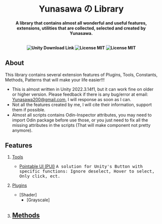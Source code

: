 <h1 align="center"> Yunasawa の Library </h1>

<h4 align="center"> A library that contains almost all wonderful and useful features, extensions, utilities that are collected, selected and created by Yunasawa. <br><br>

<p align="center">
 <img src="https://img.shields.io/badge/Unity-2022.3-blue.svg" alt="Unity Download Link">
 <img src="https://img.shields.io/badge/License-MIT-red.svg" alt="License MIT">
 <img src="https://img.shields.io/badge/Contact-yunasawa200@gmail.com-purple.svg" alt="License MIT">
</p>

## About

This library contains several extension features of Plugins, Tools, Constants, Methods, Patterns that will make your life easier!!!

- This is almost written in Unity 2022.3.14f1, but it can work fine on older or higher version. Please feedback if there is any bug/error at email: Yunasawa200@gmail.com, I will response as soon as I can.
- Not all the features created by me, I will cite their information, support them if possible.  
- Almost all scripts contains Odin-Inspector attributes, you may need to import Odin package before use those, or you just need to fix all the missing attributes in the scripts (That will make component not pretty anymore).

## Features
1. [Tools]()
   - [Pointable UI (PUI)](https://github.com/Yunasawa/Yunasawa-No-Library/blob/main/Assets/Plugins/Y%E3%81%AEL/Tools/UI%20Tools/Pointable%20UI%20-%20PUI/PointableUI%20Guide.md)
   <kbd> A solution for Unity's Button with specific functions: Ignore deselect, Hover to select, Only click, ect.</kbd>
   
3. [Plugins]()
   - [Shader]
     - [Grayscale]
4. [Methods]()
   - 
